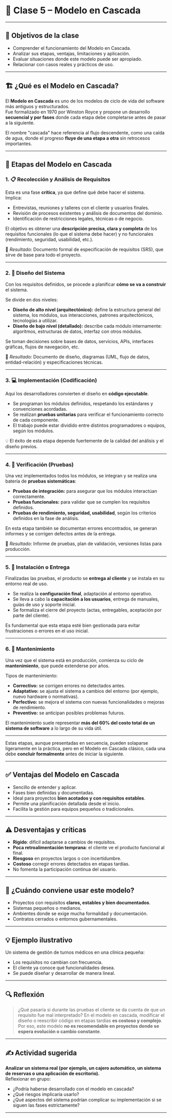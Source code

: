 # 📘 Clase 5 – Modelo en Cascada

---

## 🎯 Objetivos de la clase

- Comprender el funcionamiento del Modelo en Cascada.
- Analizar sus etapas, ventajas, limitaciones y aplicación.
- Evaluar situaciones donde este modelo puede ser apropiado.
- Relacionar con casos reales y prácticos de uso.

---

## 🏗 ¿Qué es el Modelo en Cascada?

El **Modelo en Cascada** es uno de los modelos de ciclo de vida del software más antiguos y estructurados.  
Fue formalizado en 1970 por Winston Royce y propone un desarrollo **secuencial y por fases** donde cada etapa debe completarse antes de pasar a la siguiente.

El nombre "cascada" hace referencia al flujo descendente, como una caída de agua, donde el progreso **fluye de una etapa a otra** sin retrocesos importantes.

---

## 🔄 Etapas del Modelo en Cascada 

### 1. 📋 Recolección y Análisis de Requisitos

Esta es una fase **crítica**, ya que define qué debe hacer el sistema.  
Implica:

- Entrevistas, reuniones y talleres con el cliente y usuarios finales.
- Revisión de procesos existentes y análisis de documentos del dominio.
- Identificación de restricciones legales, técnicas o de negocio.

El objetivo es obtener una **descripción precisa, clara y completa** de los requisitos funcionales (lo que el sistema debe hacer) y no funcionales (rendimiento, seguridad, usabilidad, etc.).

📄 *Resultado:* Documento formal de especificación de requisitos (SRS), que sirve de base para todo el proyecto.

---

### 2. 🧠 Diseño del Sistema

Con los requisitos definidos, se procede a planificar **cómo se va a construir** el sistema.

Se divide en dos niveles:

- **Diseño de alto nivel (arquitectónico):** define la estructura general del sistema, los módulos, sus interacciones, patrones arquitectónicos, tecnologías a utilizar.
- **Diseño de bajo nivel (detallado):** describe cada módulo internamente: algoritmos, estructuras de datos, interfaz con otros módulos.

Se toman decisiones sobre bases de datos, servicios, APIs, interfaces gráficas, flujos de navegación, etc.

📄 *Resultado:* Documento de diseño, diagramas (UML, flujo de datos, entidad-relación) y especificaciones técnicas.

---

### 3. 💻 Implementación (Codificación)

Aquí los desarrolladores convierten el diseño en **código ejecutable**.

- Se programan los módulos definidos, respetando los estándares y convenciones acordadas.
- Se realizan **pruebas unitarias** para verificar el funcionamiento correcto de cada componente.
- El trabajo puede estar dividido entre distintos programadores o equipos, según los módulos.

💡 El éxito de esta etapa depende fuertemente de la calidad del análisis y el diseño previos.

---

### 4. 🧪 Verificación (Pruebas)

Una vez implementados todos los módulos, se integran y se realiza una batería de **pruebas sistemáticas**:

- **Pruebas de integración:** para asegurar que los módulos interactúan correctamente.
- **Pruebas funcionales:** para validar que se cumplen los requisitos definidos.
- **Pruebas de rendimiento, seguridad, usabilidad**, según los criterios definidos en la fase de análisis.

En esta etapa también se documentan errores encontrados, se generan informes y se corrigen defectos antes de la entrega.

📄 *Resultado:* Informe de pruebas, plan de validación, versiones listas para producción.

---

### 5. 🚀 Instalación o Entrega

Finalizadas las pruebas, el producto se **entrega al cliente** y se instala en su entorno real de uso.

- Se realiza la **configuración final**, adaptación al entorno operativo.
- Se lleva a cabo la **capacitación a los usuarios**, entrega de manuales, guías de uso y soporte inicial.
- Se formaliza el cierre del proyecto (actas, entregables, aceptación por parte del cliente).

Es fundamental que esta etapa esté bien gestionada para evitar frustraciones o errores en el uso inicial.

---

### 6. 🔧 Mantenimiento

Una vez que el sistema está en producción, comienza su ciclo de **mantenimiento**, que puede extenderse por años.

Tipos de mantenimiento:
- **Correctivo:** se corrigen errores no detectados antes.
- **Adaptativo:** se ajusta el sistema a cambios del entorno (por ejemplo, nuevo hardware o normativas).
- **Perfectivo:** se mejora el sistema con nuevas funcionalidades o mejoras de rendimiento.
- **Preventivo:** se anticipan posibles problemas futuros.

El mantenimiento suele representar **más del 60% del costo total de un sistema de software** a lo largo de su vida útil.

---

Estas etapas, aunque presentadas en secuencia, pueden solaparse ligeramente en la práctica, pero en el Modelo en Cascada clásico, cada una debe **concluir formalmente** antes de iniciar la siguiente.


---

## ✅ Ventajas del Modelo en Cascada

- Sencillo de entender y aplicar.
- Fases bien definidas y documentadas.
- Ideal para proyectos **bien acotados y con requisitos estables**.
- Permite una planificación detallada desde el inicio.
- Facilita la gestión para equipos pequeños o tradicionales.

---

## ⚠️ Desventajas y críticas

- **Rígido**: difícil adaptarse a cambios de requisitos.
- **Poca retroalimentación temprana**: el cliente ve el producto funcional al final.
- **Riesgoso** en proyectos largos o con incertidumbre.
- **Costoso** corregir errores detectados en etapas tardías.
- No fomenta la participación continua del usuario.

---

## 🧭 ¿Cuándo conviene usar este modelo?

- Proyectos con requisitos **claros, estables y bien documentados**.
- Sistemas pequeños o medianos.
- Ambientes donde se exige mucha formalidad y documentación.
- Contratos cerrados o entornos gubernamentales.

---

## 💡 Ejemplo ilustrativo

Un sistema de gestión de turnos médicos en una clínica pequeña:
- Los requisitos no cambian con frecuencia.
- El cliente ya conoce qué funcionalidades desea.
- Se puede diseñar y desarrollar de manera lineal.

---

## 🔍 Reflexión

> ¿Qué pasaría si durante las pruebas el cliente se da cuenta de que un requisito fue mal interpretado?
> En el modelo en cascada, modificar el diseño o reescribir código en etapas tardías **es costoso y complejo**.  
> Por eso, este modelo **no es recomendable en proyectos donde se espera evolución o cambio constante**.

---

## ✍️ Actividad sugerida

**Analizar un sistema real (por ejemplo, un cajero automático, un sistema de reservas o una aplicación de escritorio).**  
Reflexionar en grupo:

- ¿Podría haberse desarrollado con el modelo en cascada?
- ¿Qué riesgos implicaría usarlo?
- ¿Qué aspectos del sistema podrían complicar su implementación si se siguen las fases estrictamente?

---
